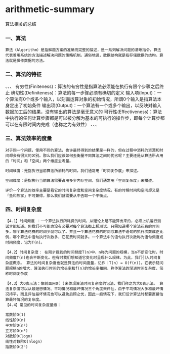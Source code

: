 # arithmetic-summary
算法相关的总结

### 一、算法
```
算法（Algorithm）是指解题方案的准确而完整的描述，是一系列解决问题的清晰指令，算法代表着用系统的方法描述解决问题的策略机制。通俗地说，数据结构就是指存储数据的结构。算法就是操作数据的方法。
```
### 二、算法的特征
、、、
有穷性(Finiteness)：算法的有穷性是指算法必须能在执行有限个步骤之后终止
确切性(Definiteness)：算法的每一步骤必须有确切的定义
输入项(Input)：一个算法有0个或多个输入，以刻画运算对象的初始情况，所谓0个输入是指算法本身定出了初始条件
输出项(Output)：一个算法有一个或多个输出，以反映对输入数据加工后的结果，没有输出的算法是毫无意义的
可行性(Effectiveness)：算法中执行的任何计算步骤都是可以被分解为基本的可执行的操作步，即每个计算步都可以在有限时间内完成（也称之为有效性）
、、、
### 三、算法效率的度量
```
对于同一个问题，使用不同的算法，也许最终得到的结果是一样的，但在过程中消耗的资源和时间却会有很大的区别。那么我们应该如何去衡量不同算法之间的优劣呢？主要还是从算法所占用的「时间」和「空间」两个维度去考量。

时间维度：是指执行当前算法所消耗的时间，我们通常用「时间复杂度」来描述。

空间维度：是指执行当前算法需要占用多少内存空间，我们通常用「空间复杂度」来描述。

评价一个算法的效率主要是看它的时间复杂度和空间复杂度情况。有的时候时间和空间却又是「鱼和熊掌」不可兼得，那么我们就需要从中去取一个平衡点。
```
### 四、时间复杂度
```
【4.1】时间频度 ：一个算法执行所耗费的时间，从理论上是不能算出来的，必须上机运行测试才能知道。但我们不可能也没有必要对每个算法都上机测试，只需知道哪个算法花费的时间多，哪个算法花费的时间少就可以了。并且一个算法花费的时间与算法中语句的执行次数成正比例，哪个算法中语句执行次数多，它花费时间就多。一个算法中的语句执行次数称为语句频度或时间频度，记为T(n)。

【4.2】时间复杂度： 在刚才提到的时间频度T(n)中，n称为问题的规模，当n不断变化时，时间频度T(n)也会不断变化。但有时我们想知道它变化时呈现什么规律。为此，我们引入时间复杂度概念。 算法的时间复杂度也就是算法的时间度量，记作：T(n) = O(f(n))。它表示随问题规模n的增大，算法执行时间的增长率和f(n)的增长率相同，称作算法的渐进时间复杂度，简称时间复杂度

【4.3】大O表示法：像前面用O( )来体现算法时间复杂度的记法，我们称之为大O表示法。 算法复杂度可以从最理想情况、平均情况和最坏情况三个角度来评估，由于平均情况大多和最坏情况持平，而且评估最坏情况也可以避免后顾之忧，因此一般情况下，我们设计算法时都要直接估算最坏情况的复杂度。 
【4.4】常见的时间复杂度量级：

常数阶O(1)
线性阶O(n)
平方阶O(n²)
立方阶O(n³)
对数阶O(logn)
线性对数阶O(nlogn)
指数阶O(2ⁿ)
```
